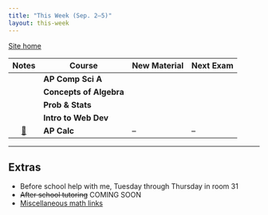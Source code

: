 ```yaml
---
title: "This Week (Sep. 2–5)"
layout: this-week
---
```


[Site home](./)

|           Notes            | Course                  | New Material | Next Exam |
| :------------------------: | ----------------------- | ------------ | --------- |
|                            | **AP Comp Sci A**       |              |           |
|                            | **Concepts of Algebra** |              |           |
|                            | **Prob & Stats**        |              |           |
|                            | **Intro to Web Dev**    |              |           |
| [📝](./calc-for-ap-larson/) | **AP Calc**             | –            | –         |

---

## Extras

- Before school help with me, Tuesday through Thursday in room 31
- ~~After school tutoring~~ COMING SOON
- [Miscellaneous math links](./misc/math-links.md)